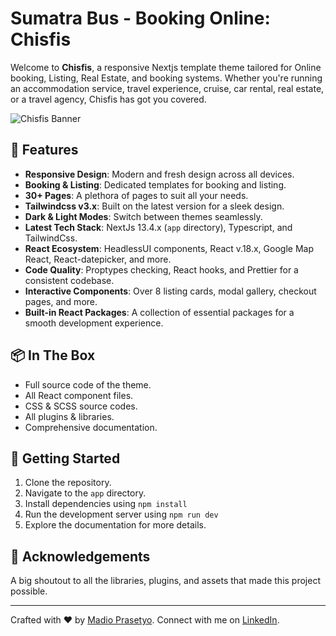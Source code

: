 # Sumatra Bus - Booking Online: Chisfis

Welcome to **Chisfis**, a responsive Nextjs template theme tailored for Online booking, Listing, Real Estate, and booking systems. Whether you're running an accommodation service, travel experience, cruise, car rental, real estate, or a travel agency, Chisfis has got you covered.

![Chisfis Banner](https://i.ibb.co/JqPfydC/b-landing.png) 

## 🌟 Features

- **Responsive Design**: Modern and fresh design across all devices.
- **Booking & Listing**: Dedicated templates for booking and listing.
- **30+ Pages**: A plethora of pages to suit all your needs.
- **Tailwindcss v3.x**: Built on the latest version for a sleek design.
- **Dark & Light Modes**: Switch between themes seamlessly.
- **Latest Tech Stack**: NextJs 13.4.x (`app` directory), Typescript, and TailwindCss.
- **React Ecosystem**: HeadlessUI components, React v.18.x, Google Map React, React-datepicker, and more.
- **Code Quality**: Proptypes checking, React hooks, and Prettier for a consistent codebase.
- **Interactive Components**: Over 8 listing cards, modal gallery, checkout pages, and more.
- **Built-in React Packages**: A collection of essential packages for a smooth development experience.

## 📦 In The Box

- Full source code of the theme.
- All React component files.
- CSS & SCSS source codes.
- All plugins & libraries.
- Comprehensive documentation.

## 🚀 Getting Started

1. Clone the repository.
2. Navigate to the `app` directory.
3. Install dependencies using `npm install`
4. Run the development server using `npm run dev`
5. Explore the documentation for more details.

## 🙏 Acknowledgements

A big shoutout to all the libraries, plugins, and assets that made this project possible.

---

Crafted with ❤️ by [Madio Prasetyo](https://github.com/madiopras). Connect with me on [LinkedIn](https://www.linkedin.com/in/madiopras).
